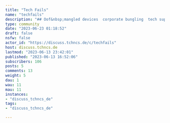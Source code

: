 ```yaml
---
title: "Tech Fails" 
name: "techfails"
description: "## Oof&nbsp;mangled devices  corporate bungling  tech support horror stories  software gore  tech TIFUs  iiiiiiitttttttttttt  planning meeting defenestration  crushed cto dreams   \u00a0 \u00a0 \u00a0 …and the like.&nbsp;"
type: community
date: "2023-06-23 01:18:52"
draft: false
nsfw: false
actor_id: "https://discuss.tchncs.de/c/techfails"
host: discuss.tchncs.de
lastmod: "2023-06-13 23:42:01"
published: "2023-06-13 16:52:06"
subscribers: 106
posts: 5
comments: 13
weight: 5
dau: 1
wau: 11
mau: 11
instances:
- "discuss_tchncs_de"
tags: 
- "discuss_tchncs_de"

---
```


